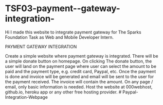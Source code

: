 # TSF03-payment--gateway-integration-

Hi I made this website to integrate payment gateway for The Sparks Foundation Task as Web and Mobile Developer Intern.

PAYMENT GATEWAY INTEGRATION

Create a simple website where payment gateway is integrated.
There will be a simple donate button on homepage.
On clicking The donate button, the user will land on the payment page where user can select the amount to be paid and the payment type, e.g. credit card, Paypal, etc.
Once the payment is done and invoice will be generated and email will be sent to the user for the payment received. The invoice will contain the amount.
On any page / email, only basic information is needed.
Host the website at 000webhost, github.io, heroku app or any other free hosting provider. # Paypal-Integration-Webpage
